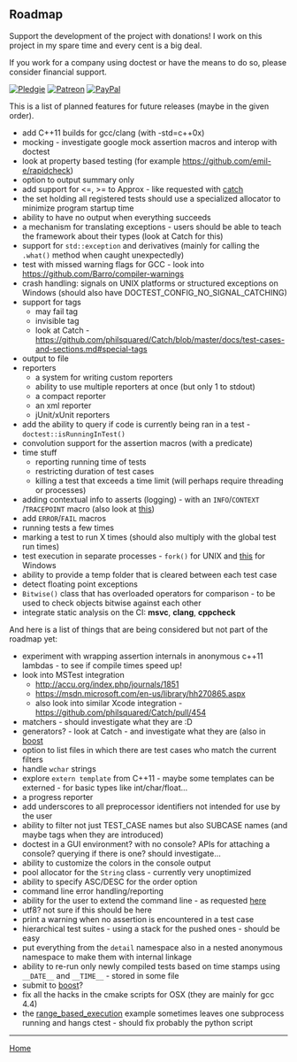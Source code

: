 ## Roadmap

Support the development of the project with donations! I work on this project in my spare time and every cent is a big deal.

If you work for a company using doctest or have the means to do so, please consider financial support.

[![Pledgie](https://pledgie.com/campaigns/31280.png)](https://pledgie.com/campaigns/31280)
[![Patreon](https://cloud.githubusercontent.com/assets/8225057/5990484/70413560-a9ab-11e4-8942-1a63607c0b00.png)](http://www.patreon.com/onqtam)
[![PayPal](https://www.paypalobjects.com/en_US/i/btn/btn_donate_LG.gif)](https://www.paypal.com/cgi-bin/webscr?cmd=_s-xclick&hosted_button_id=3K423Q6TK48BN)

This is a list of planned features for future releases (maybe in the given order).

- add C++11 builds for gcc/clang (with -std=c++0x)
- mocking - investigate google mock assertion macros and interop with doctest
- look at property based testing (for example https://github.com/emil-e/rapidcheck)
- option to output summary only
- add support for <=, >= to Approx - like requested with [catch](https://github.com/philsquared/Catch/issues/651)
- the set holding all registered tests should use a specialized allocator to minimize program startup time
- ability to have no output when everything succeeds
- a mechanism for translating exceptions - users should be able to teach the framework about their types (look at Catch for this)
- support for ```std::exception``` and derivatives (mainly for calling the ```.what()``` method when caught unexpectedly)
- test with missed warning flags for GCC - look into https://github.com/Barro/compiler-warnings
- crash handling: signals on UNIX platforms or structured exceptions on Windows (should also have DOCTEST_CONFIG_NO_SIGNAL_CATCHING)
- support for tags
    - may fail tag
    - invisible tag
    - look at Catch - https://github.com/philsquared/Catch/blob/master/docs/test-cases-and-sections.md#special-tags
- output to file
- reporters
    - a system for writing custom reporters
    - ability to use multiple reporters at once (but only 1 to stdout)
    - a compact reporter
    - an xml reporter
    - jUnit/xUnit reporters
- add the ability to query if code is currently being ran in a test -  ```doctest::isRunningInTest()```
- convolution support for the assertion macros (with a predicate)
- time stuff
    - reporting running time of tests
    - restricting duration of test cases
    - killing a test that exceeds a time limit (will perhaps require threading or processes)
- adding contextual info to asserts (logging) - with an ```INFO```/```CONTEXT``` /```TRACEPOINT``` macro (also look at [this](https://github.com/philsquared/Catch/issues/601))
- add ```ERROR```/```FAIL``` macros
- running tests a few times
- marking a test to run X times (should also multiply with the global test run times)
- test execution in separate processes - ```fork()``` for UNIX and [this](https://github.com/nemequ/munit/issues/2) for Windows
- ability to provide a temp folder that is cleared between each test case
- detect floating point exceptions
- ```Bitwise()``` class that has overloaded operators for comparison - to be used to check objects bitwise against each other
- integrate static analysis on the CI: **msvc**, **clang**, **cppcheck**

And here is a list of things that are being considered but not part of the roadmap yet:

- experiment with wrapping assertion internals in anonymous c++11 lambdas - to see if compile times speed up!
- look into MSTest integration
    - http://accu.org/index.php/journals/1851
    - https://msdn.microsoft.com/en-us/library/hh270865.aspx
    - also look into similar Xcode integration - https://github.com/philsquared/Catch/pull/454
- matchers - should investigate what they are :D
- generators? - look at Catch - and investigate what they are (also in [boost](http://www.boost.org/doc/libs/1_61_0/libs/test/doc/html/boost_test/tests_organization/test_cases/test_case_generation.html)
- option to list files in which there are test cases who match the current filters
- handle ```wchar``` strings
- explore ```extern template``` from C++11 - maybe some templates can be externed - for basic types like int/char/float...
- a progress reporter
- add underscores to all preprocessor identifiers not intended for use by the user
- ability to filter not just TEST_CASE names but also SUBCASE names (and maybe tags when they are introduced)
- doctest in a GUI environment? with no console? APIs for attaching a console? querying if there is one? should investigate...
- ability to customize the colors in the console output
- pool allocator for the ```String``` class - currently very unoptimized
- ability to specify ASC/DESC for the order option
- command line error handling/reporting
- ability for the user to extend the command line - as requested [here](https://github.com/philsquared/Catch/issues/622)
- utf8? not sure if this should be here
- print a warning when no assertion is encountered in a test case
- hierarchical test suites - using a stack for the pushed ones - should be easy
- put everything from the ```detail``` namespace also in a nested anonymous namespace to make them with internal linkage
- ability to re-run only newly compiled tests based on time stamps using ```__DATE__``` and ```__TIME__``` - stored in some file
- submit to [boost](http://www.boost.org/development/requirements.html)?
- fix all the hacks in the cmake scripts for OSX (they are mainly for gcc 4.4)
- the [range_based_execution](../../examples/range_based_execution/) example sometimes leaves one subprocess running and hangs ctest - should fix probably the python script

---------------

[Home](readme.md#reference)

